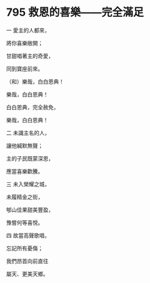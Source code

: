 # 795 救恩的喜樂——完全滿足

一 愛主的人都來，

將你喜樂敞開；

甘甜唱著主的奇愛，

同到寶座前來。

（和）樂哉，白白恩典！

樂哉，白白恩典！

白白恩典，完全赦免，

樂哉，白白恩典！

二 未識主名的人，

讓他緘默無聲；

主的子民既蒙深恩，

應當喜樂歡騰。

三 未入榮耀之城，

未履精金之街，

郇山佳果甜美豐盈，

豫嘗何等喜悅。

四 故當高聲歌唱，

忘記所有憂傷；

我們昂首向前直往

屬天、更美天鄉。

